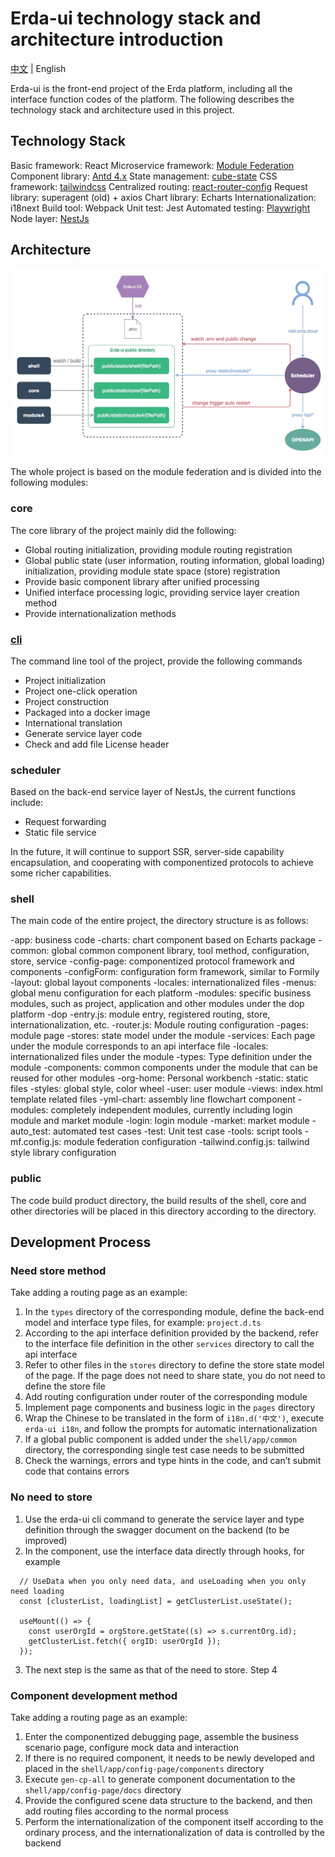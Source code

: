# Erda-ui technology stack and architecture introduction

[中文](./introduction_zh.md) | English

Erda-ui is the front-end project of the Erda platform, including all the interface function codes of the platform. The following describes the technology stack and architecture used in this project.


## Technology Stack
Basic framework: React
Microservice framework: [Module Federation](https://github.com/module-federation)
Component library: [Antd 4.x](https://github.com/ant-design/ant-design)
State management: [cube-state](https://github.com/daskyrk/cube-state)
CSS framework: [tailwindcss](https://github.com/tailwindlabs/tailwindcss)
Centralized routing: [react-router-config](https://github.com/remix-run/react-router/tree/main/packages/react-router-config)
Request library: superagent (old) + axios
Chart library: Echarts
Internationalization: i18next
Build tool: Webpack
Unit test: Jest
Automated testing: [Playwright](https://github.com/microsoft/playwright)
Node layer: [NestJs](https://nestjs.com/)


## Architecture

![Architecture diagram](./files/architecture.jpg)

The whole project is based on the module federation and is divided into the following modules:
### core
The core library of the project mainly did the following:
  * Global routing initialization, providing module routing registration
  * Global public state (user information, routing information, global loading) initialization, providing module state space (store) registration
  * Provide basic component library after unified processing
  * Unified interface processing logic, providing service layer creation method
  * Provide internationalization methods

### [cli](https://www.npmjs.com/package/@erda-ui/cli?activeTab=versions)
The command line tool of the project, provide the following commands
  * Project initialization
  * Project one-click operation
  * Project construction
  * Packaged into a docker image
  * International translation
  * Generate service layer code
  * Check and add file License header

### scheduler
Based on the back-end service layer of NestJs, the current functions include:
  * Request forwarding
  * Static file service

In the future, it will continue to support SSR, server-side capability encapsulation, and cooperating with componentized protocols to achieve some richer capabilities.

### shell
The main code of the entire project, the directory structure is as follows:

-app: business code
  -charts: chart component based on Echarts package
  -common: global common component library, tool method, configuration, store, service
  -config-page: componentized protocol framework and components
  -configForm: configuration form framework, similar to Formily
  -layout: global layout components
  -locales: internationalized files
  -menus: global menu configuration for each platform
  -modules: specific business modules, such as project, application and other modules under the dop platform
    -dop
      -entry.js: module entry, registered routing, store, internationalization, etc.
      -router.js: Module routing configuration
      -pages: module page
      -stores: state model under the module
      -services: Each page under the module corresponds to an api interface file
      -locales: internationalized files under the module
      -types: Type definition under the module
      -components: common components under the module that can be reused for other modules
  -org-home: Personal workbench
  -static: static files
  -styles: global style, color wheel
  -user: user module
  -views: index.html template related files
  -yml-chart: assembly line flowchart component
-modules: completely independent modules, currently including login module and market module
  -login: login module
  -market: market module
-auto_test: automated test cases
-test: Unit test case
-tools: script tools
-mf.config.js: module federation configuration
-tailwind.config.js: tailwind style library configuration

### public
The code build product directory, the build results of the shell, core and other directories will be placed in this directory according to the directory.

## Development Process
### Need store method
Take adding a routing page as an example:
1. In the `types` directory of the corresponding module, define the back-end model and interface type files, for example: `project.d.ts`
2. According to the api interface definition provided by the backend, refer to the interface file definition in the other `services` directory to call the api interface
3. Refer to other files in the `stores` directory to define the store state model of the page. If the page does not need to share state, you do not need to define the store file
4. Add routing configuration under router of the corresponding module
5. Implement page components and business logic in the `pages` directory
6. Wrap the Chinese to be translated in the form of `i18n.d('中文')`, execute `erda-ui i18n`, and follow the prompts for automatic internationalization
8. If a global public component is added under the `shell/app/common` directory, the corresponding single test case needs to be submitted
7. Check the warnings, errors and type hints in the code, and can’t submit code that contains errors


### No need to store
1. Use the erda-ui cli command to generate the service layer and type definition through the swagger document on the backend (to be improved)
2. In the component, use the interface data directly through hooks, for example
```tsx
  // UseData when you only need data, and useLoading when you only need loading
  const [clusterList, loadingList] = getClusterList.useState();

  useMount(() => {
    const userOrgId = orgStore.getState((s) => s.currentOrg.id);
    getClusterList.fetch({ orgID: userOrgId });
  });
```
3. The next step is the same as that of the need to store. Step 4


### Component development method
Take adding a routing page as an example:
1. Enter the componentized debugging page, assemble the business scenario page, configure mock data and interaction
2. If there is no required component, it needs to be newly developed and placed in the `shell/app/config-page/components` directory
3. Execute `gen-cp-all` to generate component documentation to the `shell/app/config-page/docs` directory
4. Provide the configured scene data structure to the backend, and then add routing files according to the normal process
5. Perform the internationalization of the component itself according to the ordinary process, and the internationalization of data is controlled by the backend
